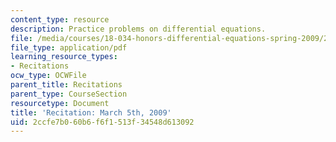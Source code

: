 ```yaml
---
content_type: resource
description: Practice problems on differential equations.
file: /media/courses/18-034-honors-differential-equations-spring-2009/2ccfe7b060b6f6f1513f34548d613092_MIT18_034s09_rec08_3_5.pdf
file_type: application/pdf
learning_resource_types:
- Recitations
ocw_type: OCWFile
parent_title: Recitations
parent_type: CourseSection
resourcetype: Document
title: 'Recitation: March 5th, 2009'
uid: 2ccfe7b0-60b6-f6f1-513f-34548d613092
---
```

